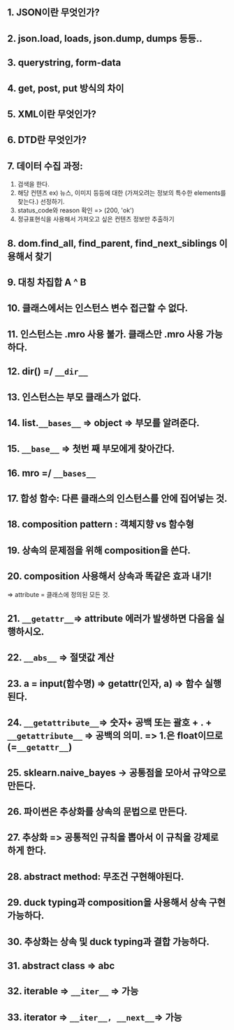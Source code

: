 ## 1. JSON이란 무엇인가?

## 2. json.load, loads, json.dump, dumps 등등..

## 3. querystring, form-data

## 4. get, post, put 방식의 차이

## 5. XML이란 무엇인가?

## 6. DTD란 무엇인가?

## 7. 데이터 수집 과정:
1. 검색을 한다.
2. 해당 컨텐츠 ex) 뉴스, 이미지 등등에 대한 (가져오려는 정보의 특수한 elements를 찾는다.) 선정하기.
3. status_code와 reason 확인 => (200, 'ok')
4. 정규표현식을 사용해서 가져오고 싶은 컨텐츠 정보만 추출하기

## 8. dom.find_all, find_parent, find_next_siblings 이용해서 찾기

## 9. 대칭 차집합 A ^ B

## 10. 클래스에서는 인스턴스 변수 접근할 수 없다.

## 11. 인스턴스는 .mro 사용 불가. 클래스만 .mro 사용 가능하다.

## 12. dir() =/ `__dir__`

## 13. 인스턴스는 부모 클래스가 없다.

## 14. list.`__bases__` => object => 부모를 알려준다.

## 15. `__base__` => 첫번 째 부모에게 찾아간다.

## 16. mro =/ `__bases__`

## 17. 합성 함수: 다른 클래스의 인스턴스를 안에 집어넣는 것.

## 18. composition pattern : 객체지향 vs 함수형

## 19. 상속의 문제점을 위해 composition을 쓴다. 

## 20. composition 사용해서 상속과 똑같은 효과 내기!

=> attribute = 클래스에 정의된 모든 것.

## 21. `__getattr__`=> attribute 에러가 발생하면 다음을 실행하시오.

## 22. `__abs__` => 절댓값 계산

## 23. a = input(함수명) => getattr(인자, a) => 함수 실행된다.

## 24. `__getattribute__`=> 숫자+ 공백 또는 괄호 + . + `__getattribute__` => 공백의 의미. => 1.은 float이므로 (=`__getattr__`)

## 25. sklearn.naive_bayes -> 공통점을 모아서 규약으로 만든다.

## 26. 파이썬은 추상화를 상속의 문법으로 만든다.

## 27. 추상화 => 공통적인 규칙을 뽑아서 이 규칙을 강제로 하게 한다.

## 28. abstract method: 무조건 구현해야된다. 

## 29. duck typing과 composition을 사용해서 상속 구현 가능하다.

## 30. 추상화는 상속 및 duck typing과 결합 가능하다.

## 31. abstract class => abc

## 32. iterable => `__iter__` => 가능
## 33. iterator => `__iter__, __next__`=> 가능
